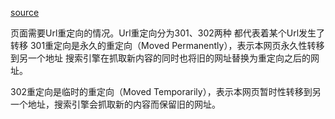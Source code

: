 [source](https://blog.csdn.net/yanyang1116/article/details/54837603)

页面需要Url重定向的情况。Url重定向分为301、302两种
都代表着某个Url发生了转移
301重定向是永久的重定向（Moved Permanently），表示本网页永久性转移到另一个地址
搜索引擎在抓取新内容的同时也将旧的网址替换为重定向之后的网址。

302重定向是临时的重定向（Moved Temporarily），表示本网页暂时性转移到另一个地址，搜索引擎会抓取新的内容而保留旧的网址。